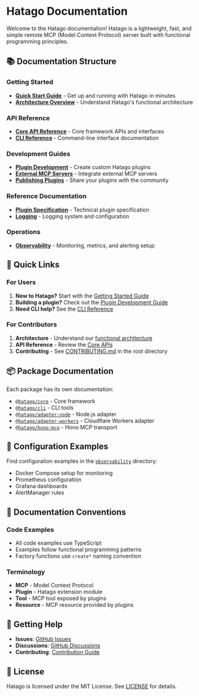 # Hatago Documentation

Welcome to the Hatago documentation! Hatago is a lightweight, fast, and simple remote MCP (Model Context Protocol) server built with functional programming principles.

## 📚 Documentation Structure

### Getting Started

- [**Quick Start Guide**](./getting-started.md) - Get up and running with Hatago in minutes
- [**Architecture Overview**](./architecture.md) - Understand Hatago's functional architecture

### API Reference

- [**Core API Reference**](./api-reference.md) - Core framework APIs and interfaces
- [**CLI Reference**](./cli/README.md) - Command-line interface documentation

### Development Guides

- [**Plugin Development**](./guides/plugin-development.md) - Create custom Hatago plugins
- [**External MCP Servers**](./guides/external-mcp-servers.md) - Integrate external MCP servers
- [**Publishing Plugins**](./guides/publishing-plugins.md) - Share your plugins with the community

### Reference Documentation

- [**Plugin Specification**](./reference/plugin-specification.md) - Technical plugin specification
- [**Logging**](./reference/logging.md) - Logging system and configuration

### Operations

- [**Observability**](./observability/) - Monitoring, metrics, and alerting setup

## 🚀 Quick Links

### For Users

1. **New to Hatago?** Start with the [Getting Started Guide](./getting-started.md)
2. **Building a plugin?** Check out the [Plugin Development Guide](./guides/plugin-development.md)
3. **Need CLI help?** See the [CLI Reference](./cli/README.md)

### For Contributors

1. **Architecture** - Understand our [functional architecture](./architecture.md)
2. **API Reference** - Review the [Core APIs](./api-reference.md)
3. **Contributing** - See [CONTRIBUTING.md](../CONTRIBUTING.md) in the root directory

## 📦 Package Documentation

Each package has its own documentation:

- [`@hatago/core`](../packages/core/README.md) - Core framework
- [`@hatago/cli`](../packages/cli/README.md) - CLI tools
- [`@hatago/adapter-node`](../packages/adapter-node/README.md) - Node.js adapter
- [`@hatago/adapter-workers`](../packages/adapter-workers/README.md) - Cloudflare Workers adapter
- [`@hatago/hono-mcp`](../packages/hono-mcp/README.md) - Hono MCP transport

## 🔧 Configuration Examples

Find configuration examples in the [`observability`](./observability/) directory:

- Docker Compose setup for monitoring
- Prometheus configuration
- Grafana dashboards
- AlertManager rules

## 📖 Documentation Conventions

### Code Examples

- All code examples use TypeScript
- Examples follow functional programming patterns
- Factory functions use `create*` naming convention

### Terminology

- **MCP** - Model Context Protocol
- **Plugin** - Hatago extension module
- **Tool** - MCP tool exposed by plugins
- **Resource** - MCP resource provided by plugins

## 🤝 Getting Help

- **Issues**: [GitHub Issues](https://github.com/himorishige/hatago/issues)
- **Discussions**: [GitHub Discussions](https://github.com/himorishige/hatago/discussions)
- **Contributing**: [Contribution Guide](../CONTRIBUTING.md)

## 📄 License

Hatago is licensed under the MIT License. See [LICENSE](../LICENSE) for details.
